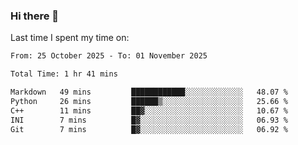 ### Hi there 👋

<!--
**Grav1tum/Grav1tum** is a ✨ _special_ ✨ repository because its `README.md` (this file) appears on your GitHub profile.

Here are some ideas to get you started:

- 🔭 I’m currently working on ...
- 🌱 I’m currently learning ...
- 👯 I’m looking to collaborate on ...
- 🤔 I’m looking for help with ...
- 💬 Ask me about ...
- 📫 How to reach me: ...
- 😄 Pronouns: ...
- ⚡ Fun fact: ...
-->
Last time I spent my time on:
<!--START_SECTION:waka-->

```txt
From: 25 October 2025 - To: 01 November 2025

Total Time: 1 hr 41 mins

Markdown   49 mins         ████████████░░░░░░░░░░░░░   48.07 %
Python     26 mins         ██████▒░░░░░░░░░░░░░░░░░░   25.66 %
C++        11 mins         ██▓░░░░░░░░░░░░░░░░░░░░░░   10.67 %
INI        7 mins          █▓░░░░░░░░░░░░░░░░░░░░░░░   06.93 %
Git        7 mins          █▓░░░░░░░░░░░░░░░░░░░░░░░   06.92 %
```

<!--END_SECTION:waka-->
